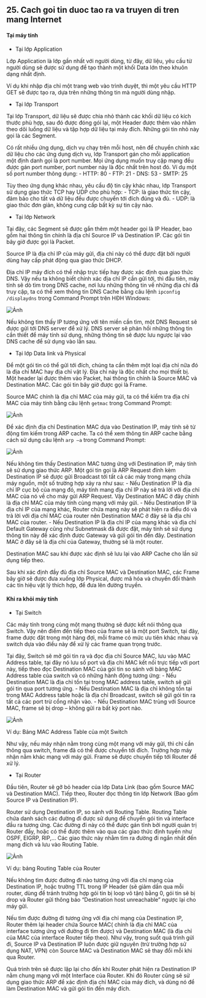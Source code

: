 ## 25. Cach goi tin duoc tao ra va truyen di tren mang Internet

#### Tại máy tính

- Tại lớp Application

Lớp Application là lớp gần nhất với người dùng, từ đây, dữ liệu, yêu cầu từ người dùng sẽ được sử dụng để tạo thành một khối Data lớn theo khuôn dạng nhất định.

Ví dụ khi nhập địa chỉ một trang web vào trình duyệt, thì một yêu cầu HTTP GET sẽ được tạo ra, dựa trên những thông tin mà người dùng nhập.

- Tại lớp Transport

Tại lớp Transport, dữ liệu sẽ được chia nhỏ thành các khối dữ liệu có kích thước phù hợp, sau đó được đóng gói lại, một Header được thêm vào nhằm theo dõi luồng dữ liệu và tập hợp dữ liệu tại máy đích. Những gói tin nhỏ này gọi là các Segment.

Có rất nhiều ứng dụng, dịch vụ chạy trên mỗi host, nên để chuyển chính xác dữ liệu cho các ứng dụng dịch vụ, lớp Transport gán cho mỗi application một định danh gọi là port number. Mọi ứng dụng muốn truy cập mạng đều được gán port number, port number này là độc nhất trên host đó. Ví dụ một số port number thông dụng:
	- HTTP: 80
	- FTP: 21
	- DNS: 53
	- SMTP: 25

Tùy theo ứng dụng khác nhau, yêu cầu độ tin cậy khác nhau, lớp Transport sử dụng giao thức TCP hay UDP cho phù hợp:
	- TCP: là giao thức tin cậy, đảm bảo cho tất vả dữ liệu đều được chuyển tới đích đúng và đủ.
	- UDP: là giao thức đơn giản, không cung cấp bất kỳ sự tin cậy nào.

- Tại lớp Network

Tại đây, các Segment sẽ được gắn thêm một header gọi là IP Header, bao gồm hai thông tin chính là địa chỉ Source IP và Destination IP. Các gói tin bây giờ được gọi là Packet.

Source IP là địa chỉ IP của máy gửi, địa chỉ này có thể được đặt bởi người dùng hay cấp phát động qua giao thức DHCP.

Địa chỉ IP máy đích có thể nhập trực tiếp hay được xác định qua giao thức DNS. Vậy nếu ta không biết chính xác địa chỉ IP cần gửi tới, thì đầu tiên, máy tính sẽ dò tìm trong DNS cache, nơi lưu những thông tin về những địa chỉ đã truy cập, ta có thể xem thông tin DNS Cache bằng câu lệnh `ipconfig /displaydns` trong Command Prompt trên HĐH Windows:

![Ảnh](https://www.stdio.vn/statics/external_data/files/pages/articles/2015/127/content/ss_1.png)

Nếu không tìm thấy IP tương ứng với tên miền cần tìm, một DNS Request sẽ được gửi tới DNS server để xử lý. DNS server sẽ phản hồi những thông tin cần thiết để máy tính sử dụng, những thông tin sẽ được lưu ngược lại vào DNS cache để sử dụng vào lần sau.

- Tại lớp Data link và Physical

Để một gói tin có thể gửi tới đích, chúng ta cần thêm một loại địa chỉ nữa đó là địa chỉ MAC hay địa chỉ vật lý. Địa chỉ này là độc nhất cho mọi thiết bị. Một header lại được thêm vào Packet, hai thông tin chính là Source MAC và Destination MAC. Các gói tin bây giờ được gọi là Frame.

Source MAC chính là địa chỉ MAC của máy gửi, ta có thể kiểm tra địa chỉ MAC của máy tính bằng câu lệnh `getmac` trong Command Prompt:

![Ảnh](https://www.stdio.vn/statics/external_data/files/pages/articles/2015/127/content/ss_2.png)

Để xác định địa chỉ Destination MAC dựa vào Destination IP, máy tính sẽ từ động tìm kiếm trong ARP cache. Ta có thể xem thông tin ARP cache bằng cách sử dụng câu lệnh `arp –a` trong Command Prompt:

![Ảnh](https://i.imgur.com/ntC2OVt.png)

Nếu không tìm thấy Destination MAC tương ứng với Destination IP, máy tính sẽ sử dụng giao thức ARP. Một gói tin gọi là ARP Request đính kèm Destination IP sẽ được gửi Broadcast tới tất cả các máy trong mạng chứa máy nguồn, một số trường hợp xảy ra như sau:
	- Nếu Destination IP là địa chỉ IP cục bộ của mạng đó, máy tính mang địa chỉ IP này sẽ trả lời với địa chỉ MAC của nó về cho máy gửi ARP Request. Vậy Destination MAC ở đây chính là địa chỉ MAC của máy tính cùng mạng với máy gửi.
	- Nếu Destination IP là địa chỉ IP của mạng khác, Router chứa mạng này sẽ phát hiện ra điều đó và trả lời với địa chỉ MAC của router nên Destination MAC ở đây sẽ là địa chỉ MAC của router.
	- Nếu Destination IP là địa chỉ IP của mạng khác và địa chỉ Default Gateway cũng như Subnetmask đã được đặt, máy tính sẽ sử dụng thông tin này để xác định được Gateway và gửi gói tin đến đây. Destination MAC ở đây sẽ là địa chỉ của Gateway, thường sẽ là một router.

Destination MAC sau khi được xác định sẽ lưu lại vào ARP Cache cho lần sử dụng tiếp theo.

Sau khi xác định đầy đủ địa chỉ Source MAC và Destination MAC, các Frame bây giờ sẽ được đưa xuống lớp Physical, được mã hóa và chuyển đổi thành các tín hiệu vật lý thích hợp, để đưa lên đường truyền.

#### Khi ra khỏi máy tính

- Tại Switch

Các máy tính trong cùng một mạng thường sẽ được kết nói thông qua Switch. Vậy nên điểm đến tiếp theo của frame sẽ là một port Switch, tại đây, frame được đặt trong một hàng đợi, mỗi frame có mức ưu tiên khác nhau và switch dựa vào điều này để xử lý các frame quan trọng trước.

Tại đây, Switch sẽ mở gói tin ra và đọc địa chỉ Source MAC, lưu vào MAC Address table, tại đây nó lưu số port và địa chỉ MAC kết nối trực tiếp với port này, tiếp theo đọc Destination MAC của gói tin so sánh với bảng MAC Address table của switch và có những hành động tương ứng:
	- Nếu Destination MAC là địa chỉ tồn tại trong MAC address table, switch sẽ gửi gói tin qua port tương ứng.
	- Nếu Destination MAC là địa chỉ không tồn tại trong MAC Address table hoặc là địa chỉ Broadcast, switch sẽ gửi gói tin ra tất cả các port trừ cổng nhận vào.
	- Nếu Destination MAC trùng với Source MAC, frame sẽ bị drop – không gửi ra bất kỳ port nào.

![Ảnh](https://www.stdio.vn/statics/external_data/files/pages/articles/2015/127/content/ss_4.jpg)

Ví dụ: Bảng MAC Address Table của một Switch

Như vậy, nếu máy nhận nằm trong cùng một mạng với máy gửi, thì chỉ cần thông qua switch, frame đã có thể được chuyển tới đích. Trường hợp máy nhận nằm khác mạng với máy gửi. Frame sẽ được chuyển tiếp tới Router để xử lý.

- Tại Router

Đầu tiên, Router sẽ gỡ bỏ header của lớp Data Link (bao gồm Source MAC và Destination MAC). Tiếp theo, Router đọc thông tin lớp Network (Bao gồm Source IP và Destination IP).

Router sử dụng Destination IP, so sánh với Routing Table. Routing Table chứa danh sách các đường đi được sử dụng để chuyển gói tin và interface đầu ra tương ứng. Các đường đi này có thể được gán tĩnh bởi người quản trị Router đấy, hoặc có thể được thêm vào qua các giao thức định tuyến như OSPF, EIGRP, RIP,... Các giao thức này nhằm tìm ra đường đi ngắn nhất đến mạng đích và lưu vào Routing Table.

![Ảnh](https://www.stdio.vn/statics/external_data/files/pages/articles/2015/127/content/ss_5.png)

Ví dụ: bảng Routing Table của Router

Nếu không tìm được đường đi nào tương ứng với địa chỉ mạng của Destination IP, hoặc trường TTL trong IP Header (sẽ giảm dần qua mỗi router, dùng để tránh trường hợp gói tin bị loop vô tận) bằng 0, gói tin sẽ bị drop và Router gửi thông báo “Destination host unreachable” ngược lại cho máy gửi.

Nếu tìm được đường đi tương ứng với địa chỉ mạng của Destination IP, Router thêm lại header chứa Source MAC( chính là địa chỉ MAC của interface tương ứng với đường đi tìm được) và Destination MAC (là địa chỉ của MAC của interface Router tiếp theo). Như vậy, trong suốt quá trình gửi đi, Source IP và Destination IP luôn được giữ nguyên (trừ trường hợp sử dụng NAT, VPN) còn Source MAC và Destination MAC sẽ thay đổi mỗi khi qua Router.

Quá trình trên sẽ được lặp lại cho đến khi Router phát hiện ra Destination IP nằm chung mạng với một Interface của Router. Khi đó Router cũng sẽ sử dụng giao thức ARP để xác định địa chỉ MAC của máy đích, và dùng nó để làm Destination MAC và gửi gói tin đến máy đích.